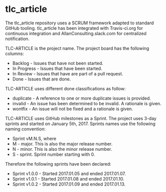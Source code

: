 # tlc_article
The tlc_article repository uses a SCRUM framework adapted to standard GitHub
tooling.  tlc_article has been integrated with Travis-ci.org for continuous
integration and AllanConsulting.slack.com for centralized notification.

TLC-ARTICLE is the project name.  The project board has the following columns:
* Backlog - Issues that have not been started.
* In Progress - Issues that have been started.
* In Review - Issues that have are part of a pull request.
* Done - Issues that are done.

TLC-ARTICLE uses different done classifications as follow:
* duplicate - A reference to one or more duplicate issues is provided.
* invalid - An issue has been determined to be invalid.  A rationale is given.
* wontfix - An issue will not be fixed and a rationale is given.


TLC-ARTICLE uses GitHub milestones as a Sprint.  The project uses 3-day sprints
and started on January 5th, 2017.  Sprints names use the following naming
convention:
* Sprint vM.N.S, where
* M - major.  This is also the major release number.
* N - minor.  This is also the minor release number.
* S - sprint. Sprint number starting with 0.

Therefore the following sprints have been declared:
* Sprint v1.0.0 - Started 2017.01.05 and ended 2017.01.07.
* Sprint v1.0.1 - Started 2017.01.08 and ended 2017.01.10.
* Sprint v1.0.2 - Started 2017.01.09 and ended 2017.01.13.
